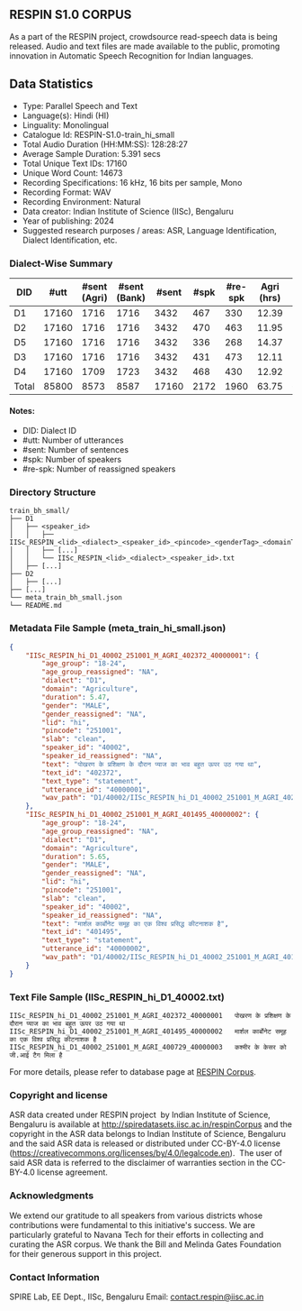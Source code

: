 ## RESPIN S1.0 CORPUS ##

As a part of the RESPIN project, crowdsource read-speech data is being released. Audio and text files
are made available to the public, promoting innovation in Automatic Speech Recognition for Indian languages.

## Data Statistics ##

- Type: Parallel Speech and Text
- Language(s): Hindi (HI)
- Linguality: Monolingual
- Catalogue Id: RESPIN-S1.0-train_hi_small
- Total Audio Duration (HH:MM:SS): 128:28:27
- Average Sample Duration: 5.391 secs
- Total Unique Text IDs: 17160
- Unique Word Count: 14673
- Recording Specifications: 16 kHz, 16 bits per sample, Mono
- Recording Format: WAV
- Recording Environment: Natural
- Data creator: Indian Institute of Science (IISc), Bengaluru
- Year of publishing: 2024
- Suggested research purposes / areas: ASR, Language Identification, Dialect Identification, etc.

### Dialect-Wise Summary ###
| DID   | #utt | #sent (Agri) | #sent (Bank) | #sent | #spk | #re-spk | Agri (hrs) | Bank (hrs) | Total (hrs) |
|-------|------|--------------|--------------|-------|------|---------|------------|------------|-------------|
| D1 | 17160 | 1716 | 1716 | 3432 | 467 | 330 | 12.39 | 12.48 | 24.88 |
| D2 | 17160 | 1716 | 1716 | 3432 | 470 | 463 | 11.95 | 12.43 | 24.38 |
| D5 | 17160 | 1716 | 1716 | 3432 | 336 | 268 | 14.37 | 14.47 | 28.84 |
| D3 | 17160 | 1716 | 1716 | 3432 | 431 | 473 | 12.11 | 12.19 | 24.30 |
| D4 | 17160 | 1709 | 1723 | 3432 | 468 | 430 | 12.92 | 13.16 | 26.08 |
| Total | 85800 | 8573 | 8587 | 17160 | 2172 | 1960 | 63.75 | 64.73 | 128.47 |



#### Notes:
- DID: Dialect ID
- #utt: Number of utterances
- #sent: Number of sentences
- #spk: Number of speakers
- #re-spk: Number of reassigned speakers

### Directory Structure ###
```
train_bh_small/
├── D1
│   ├── <speaker_id>
│   │   ├── IISc_RESPIN_<lid>_<dialect>_<speaker_id>_<pincode>_<genderTag>_<domainTag>_<text_id>_<uttid>.wav
│   │   ├── [...]
│   │   └── IISc_RESPIN_<lid>_<dialect>_<speaker_id>.txt
│   ├── [...]
├── D2
│   ├── [...]
├── [...]
└── meta_train_bh_small.json
└── README.md
```

### Metadata File Sample (meta_train_hi_small.json) ###

```json
{
    "IISc_RESPIN_hi_D1_40002_251001_M_AGRI_402372_40000001": {
        "age_group": "18-24",
        "age_group_reassigned": "NA",
        "dialect": "D1",
        "domain": "Agriculture",
        "duration": 5.47,
        "gender": "MALE",
        "gender_reassigned": "NA",
        "lid": "hi",
        "pincode": "251001",
        "slab": "clean",
        "speaker_id": "40002",
        "speaker_id_reassigned": "NA",
        "text": "पोखरण के प्रशिक्षण के दौरान प्याज का भाव बहुत ऊपर उठ गया था",
        "text_id": "402372",
        "text_type": "statement",
        "utterance_id": "40000001",
        "wav_path": "D1/40002/IISc_RESPIN_hi_D1_40002_251001_M_AGRI_402372_40000001.wav"
    },
    "IISc_RESPIN_hi_D1_40002_251001_M_AGRI_401495_40000002": {
        "age_group": "18-24",
        "age_group_reassigned": "NA",
        "dialect": "D1",
        "domain": "Agriculture",
        "duration": 5.65,
        "gender": "MALE",
        "gender_reassigned": "NA",
        "lid": "hi",
        "pincode": "251001",
        "slab": "clean",
        "speaker_id": "40002",
        "speaker_id_reassigned": "NA",
        "text": "मार्शल कार्बोनेट समूह का एक विश्व प्रसिद्ध कीटनाशक है",
        "text_id": "401495",
        "text_type": "statement",
        "utterance_id": "40000002",
        "wav_path": "D1/40002/IISc_RESPIN_hi_D1_40002_251001_M_AGRI_401495_40000002.wav"
    }
}
```

### Text File Sample (IISc_RESPIN_hi_D1_40002.txt) ###
```
IISc_RESPIN_hi_D1_40002_251001_M_AGRI_402372_40000001	पोखरण के प्रशिक्षण के दौरान प्याज का भाव बहुत ऊपर उठ गया था
IISc_RESPIN_hi_D1_40002_251001_M_AGRI_401495_40000002	मार्शल कार्बोनेट समूह का एक विश्व प्रसिद्ध कीटनाशक है
IISc_RESPIN_hi_D1_40002_251001_M_AGRI_400729_40000003	कश्मीर के केसर को जी.आई टैग मिला है
```

For more details, please refer to database page at [RESPIN Corpus](http://spiredatasets.iisc.ac.in/respinCorpus).

### Copyright and license ###

ASR data created under RESPIN project  by Indian Institute of Science, Bengaluru is available
at http://spiredatasets.iisc.ac.in/respinCorpus and the copyright in the ASR data belongs to
Indian Institute of Science, Bengaluru and the said ASR data is released or distributed under
CC-BY-4.0 license (https://creativecommons.org/licenses/by/4.0/legalcode.en).  The user of
said ASR data is referred to the disclaimer of warranties section in the CC-BY-4.0 license
agreement.


### Acknowledgments ###

We extend our gratitude to all speakers from various districts whose contributions were fundamental to this initiative's success.
We are particularly grateful to Navana Tech for their efforts in collecting and curating the ASR corpus.
We thank the Bill and Melinda Gates Foundation for their generous support in this project.

### Contact Information ###

SPIRE Lab, EE Dept., IISc, Bengaluru
Email: contact.respin@iisc.ac.in
